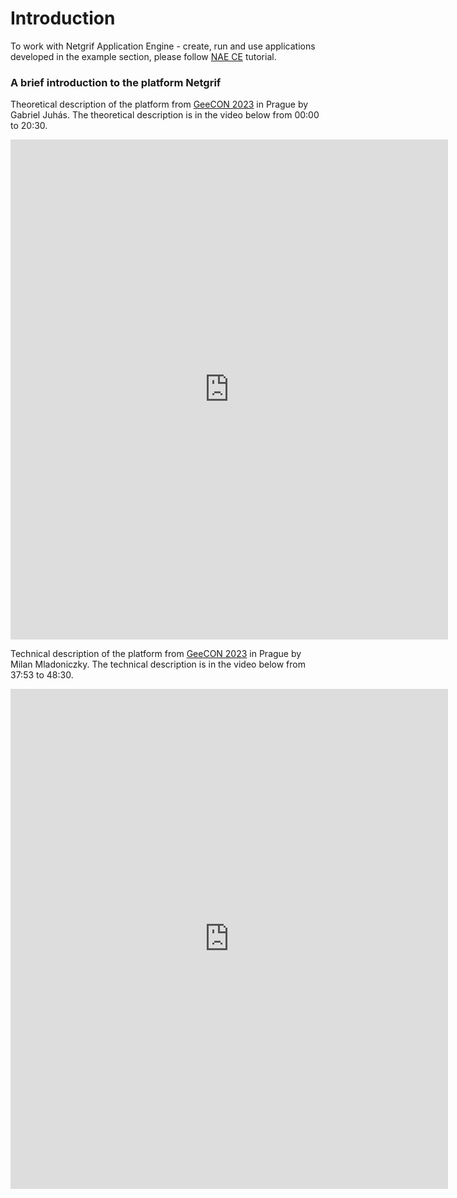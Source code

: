 # Introduction

To work with Netgrif Application Engine - create, run and use applications developed in the example section, please follow [NAE CE](tutorials/nae-ce-starter/nae-ce-starter.md) tutorial.

### A brief introduction to the platform Netgrif

Theoretical description of the platform from [GeeCON 2023](https://2023.geecon.cz/) in Prague by Gabriel Juhás. The theoretical description is in the video below from 00:00 to 20:30.

<iframe width="700" height="800" src="https://www.youtube.com/embed/RMgLDDZAfrQ" title="YouTube video player"
frameborder="0" allow="accelerometer; autoplay; clipboard-write; encrypted-media; gyroscope; picture-in-picture"
allowfullscreen></iframe>

Technical description of the platform from [GeeCON 2023](https://2023.geecon.cz/) in Prague by Milan Mladoniczky. The technical description is in the video below from 37:53 to 48:30.

<iframe width="700" height="800" src="https://www.youtube.com/embed/RMgLDDZAfrQ?start=2276" title="YouTube video player"
frameborder="0" allow="accelerometer; autoplay; clipboard-write; encrypted-media; gyroscope; picture-in-picture"
allowfullscreen></iframe>